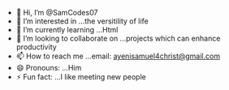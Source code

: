 - 👋 Hi, I’m @SamCodes07
- 👀 I’m interested in ...the versitility of life
- 🌱 I’m currently learning ...Html
- 💞️ I’m looking to collaborate on ...projects which can enhance productivity
- 📫 How to reach me ...email: ayenisamuel4christ@gmail.com 
- 😄 Pronouns: ...Him
- ⚡ Fun fact: ...I like meeting new people

<!---
SamCodes07/SamCodes07 is a ✨ special ✨ repository because its `README.md` (this file) appears on your GitHub profile.
You can click the Preview link to take a look at your changes.
--->
